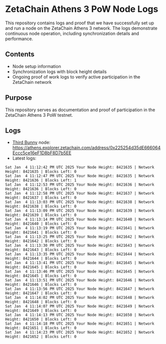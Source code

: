 # ZetaChain Athens 3 PoW Node Logs
This repository contains logs and proof that we have successfully set up and run a node on the ZetaChain Athens 3 network. The logs demonstrate continuous node operation, including synchronization details and performance.

## Contents
- Node setup information
- Synchronization logs with block height details
- Ongoing proof of work logs to verify active participation in the ZetaChain network

## Purpose
This repository serves as documentation and proof of participation in the ZetaChain Athens 3 PoW testnet.

## Logs

- [Third Bunny](https://thirdbunny.xyz/) node: https://athens.explorer.zetachain.com/address/0x225254d35dE666064Eccc5ce16eF1D8bF8D7b5EE
- Latest logs:
```
Sat Jan  4 11:12:42 PM UTC 2025 Your Node Height: 8421635 | Network Height: 8421635 | Blocks Left: 0
Sat Jan  4 11:12:47 PM UTC 2025 Your Node Height: 8421635 | Network Height: 8421636 | Blocks Left: 1
Sat Jan  4 11:12:53 PM UTC 2025 Your Node Height: 8421636 | Network Height: 8421636 | Blocks Left: 0
Sat Jan  4 11:12:58 PM UTC 2025 Your Node Height: 8421637 | Network Height: 8421637 | Blocks Left: 0
Sat Jan  4 11:13:03 PM UTC 2025 Your Node Height: 8421638 | Network Height: 8421638 | Blocks Left: 0
Sat Jan  4 11:13:09 PM UTC 2025 Your Node Height: 8421639 | Network Height: 8421639 | Blocks Left: 0
Sat Jan  4 11:13:14 PM UTC 2025 Your Node Height: 8421640 | Network Height: 8421640 | Blocks Left: 0
Sat Jan  4 11:13:19 PM UTC 2025 Your Node Height: 8421641 | Network Height: 8421641 | Blocks Left: 0
Sat Jan  4 11:13:25 PM UTC 2025 Your Node Height: 8421642 | Network Height: 8421642 | Blocks Left: 0
Sat Jan  4 11:13:30 PM UTC 2025 Your Node Height: 8421643 | Network Height: 8421643 | Blocks Left: 0
Sat Jan  4 11:13:35 PM UTC 2025 Your Node Height: 8421644 | Network Height: 8421644 | Blocks Left: 0
Sat Jan  4 11:13:41 PM UTC 2025 Your Node Height: 8421645 | Network Height: 8421645 | Blocks Left: 0
Sat Jan  4 11:13:46 PM UTC 2025 Your Node Height: 8421645 | Network Height: 8421645 | Blocks Left: 0
Sat Jan  4 11:13:51 PM UTC 2025 Your Node Height: 8421646 | Network Height: 8421646 | Blocks Left: 0
Sat Jan  4 11:13:56 PM UTC 2025 Your Node Height: 8421647 | Network Height: 8421647 | Blocks Left: 0
Sat Jan  4 11:14:02 PM UTC 2025 Your Node Height: 8421648 | Network Height: 8421648 | Blocks Left: 0
Sat Jan  4 11:14:07 PM UTC 2025 Your Node Height: 8421649 | Network Height: 8421649 | Blocks Left: 0
Sat Jan  4 11:14:13 PM UTC 2025 Your Node Height: 8421650 | Network Height: 8421650 | Blocks Left: 0
Sat Jan  4 11:14:18 PM UTC 2025 Your Node Height: 8421651 | Network Height: 8421651 | Blocks Left: 0
Sat Jan  4 11:14:23 PM UTC 2025 Your Node Height: 8421652 | Network Height: 8421652 | Blocks Left: 0
```
